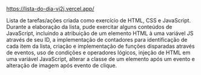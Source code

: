 https://lista-do-dia-vj2j.vercel.app/

Lista de tarefas/ações criada como exercício de HTML, CSS e JavaScript. Durante a elaboração da lista, pude exercitar alguns conteúdos de JavaScript, incluindo a atribuição de um elemento HTML à uma variável JS através de seu ID, a implementação de contadores para identificação de cada item da lista, criação e implementação de funções disparadas através de eventos, uso de condições e operadores lógicos, injeção de HTML em uma variável JavaScript, alterar a classe de um elemento após um evento e alteração de imagem após evento de clique.
